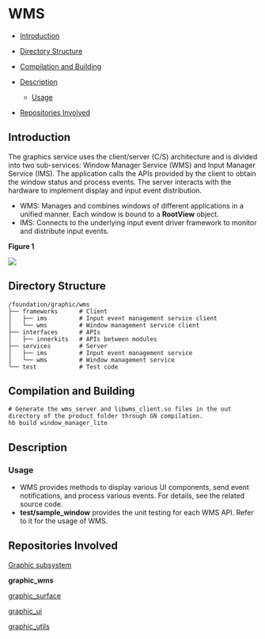 # WMS<a name="EN-US_TOPIC_0000001122925147"></a>

-   [Introduction](#section11660541593)
-   [Directory Structure](#section161941989596)
-   [Compilation and Building](#section137768191623)
-   [Description](#section1312121216216)
    -   [Usage](#section129654513264)

-   [Repositories Involved](#section1371113476307)

## Introduction<a name="section11660541593"></a>

The graphics service uses the client/server \(C/S\) architecture and is divided into two sub-services: Window Manager Service \(WMS\) and Input Manager Service \(IMS\). The application calls the APIs provided by the client to obtain the window status and process events. The server interacts with the hardware to implement display and input event distribution.

-   WMS: Manages and combines windows of different applications in a unified manner. Each window is bound to a  **RootView**  object.
-   IMS: Connects to the underlying input event driver framework to monitor and distribute input events.

**Figure  1** <a name="fig163546295165"></a>  


![](figures/en-us_image_0000001127903103.png)

## Directory Structure<a name="section161941989596"></a>

```
/foundation/graphic/wms
├── frameworks      # Client
│   ├── ims         # Input event management service client
│   └── wms         # Window management service client
├── interfaces      # APIs
│   ├── innerkits   # APIs between modules
├── services        # Server
│   ├── ims         # Input event management service
│   └── wms         # Window management service
└── test            # Test code
```

## Compilation and Building<a name="section137768191623"></a>

```
# Generate the wms_server and libwms_client.so files in the out directory of the product folder through GN compilation.
hb build window_manager_lite
```

## Description<a name="section1312121216216"></a>

### Usage<a name="section129654513264"></a>

-   WMS provides methods to display various UI components, send event notifications, and process various events. For details, see the related source code.
-   **test/sample\_window**  provides the unit testing for each WMS API. Refer to it for the usage of WMS.

## Repositories Involved<a name="section1371113476307"></a>

[Graphic subsystem](https://gitee.com/openharmony/docs/blob/master/en/readme/graphics.md)

**graphic_wms**

[graphic_surface](https://gitee.com/openharmony/graphic_surface/blob/master/README.md)

[graphic_ui](https://gitee.com/openharmony/graphic_ui/blob/master/README.md)

[graphic_utils](https://gitee.com/openharmony/graphic_utils/blob/master/README.md)